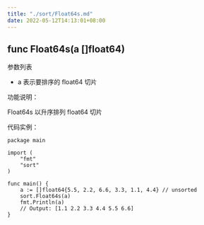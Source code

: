 ```yaml
---
title: "./sort/Float64s.md"
date: 2022-05-12T14:13:01+08:00
---
```

## func Float64s(a []float64)

参数列表

- a 表示要排序的 float64 切片

功能说明：

Float64s 以升序排列 float64 切片

代码实例：

	package main
	
	import (
		"fmt"
		"sort"
	)
		
	func main() {
		a := []float64{5.5, 2.2, 6.6, 3.3, 1.1, 4.4} // unsorted
		sort.Float64s(a)
		fmt.Println(a)
		// Output: [1.1 2.2 3.3 4.4 5.5 6.6]
	}
	





